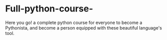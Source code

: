 # Full-python-course-
Here you go! a complete python course for everyone to become a Pythonista, and become a person equipped with these beautiful language's tool.

